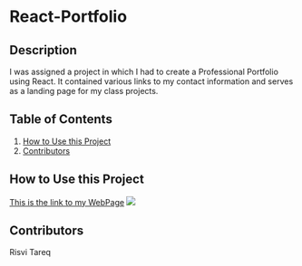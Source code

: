 # React-Portfolio

## Description
I was assigned a project in which I had to create a Professional Portfolio using React. It contained various links to my contact information and serves as a landing page for my class projects. 

## Table of Contents
<nav>
    <ol>
        <li><a href="#How to Use this Project">How to Use this Project</a></li>
        <li><a href="#Contributors">Contributors</a></li>
    </ol>
</nav>

## How to Use this Project
<a href="https://ivsir.github.io/React-Portfolio/">This is the link to my WebPage</a>
<img src="assets/screenshot of page.jpeg">

## Contributors
Risvi Tareq